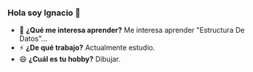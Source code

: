 ### Hola soy Ignacio 👋

<!--
**IgnacioDeichmannAYPI/IgnacioDeichmannAYPI** is a ✨ _special_ ✨ repository because its `README.md` (this file) appears on your GitHub profile.

- 🔭 ¿Qué me interesa aprender? Me interesa aprender "Estructura De Datos"...
- ⚡ ¿De qué trabajo? Actualmente estudio.
- 😄 ¿Cuál es tu hobby? Dibujar.
-->

- 🔭 **¿Qué me interesa aprender?** Me interesa aprender "Estructura De Datos"...
- ⚡ **¿De qué trabajo?** Actualmente estudio.
- 😄 **¿Cuál es tu hobby?** Dibujar.
